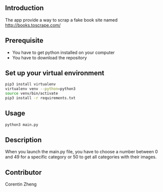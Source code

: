 ## Introduction

The app provide a way to scrap a fake book site named http://books.toscrape.com/

## Prerequisite

* You have to get python installed on your computer
* You have to download the repository

## Set up your virtual environment

```bash
pip3 install virtualenv
virtualenv venv --python=python3
source venv/bin/activate
pip3 install -r requirements.txt
```

## Usage

```bash
python3 main.py
```

## Description

When you launch the main.py file, you have to choose a number between 0 and 49 for a specific category or 50 to get all categories with their images.

## Contributor

Corentin Zheng